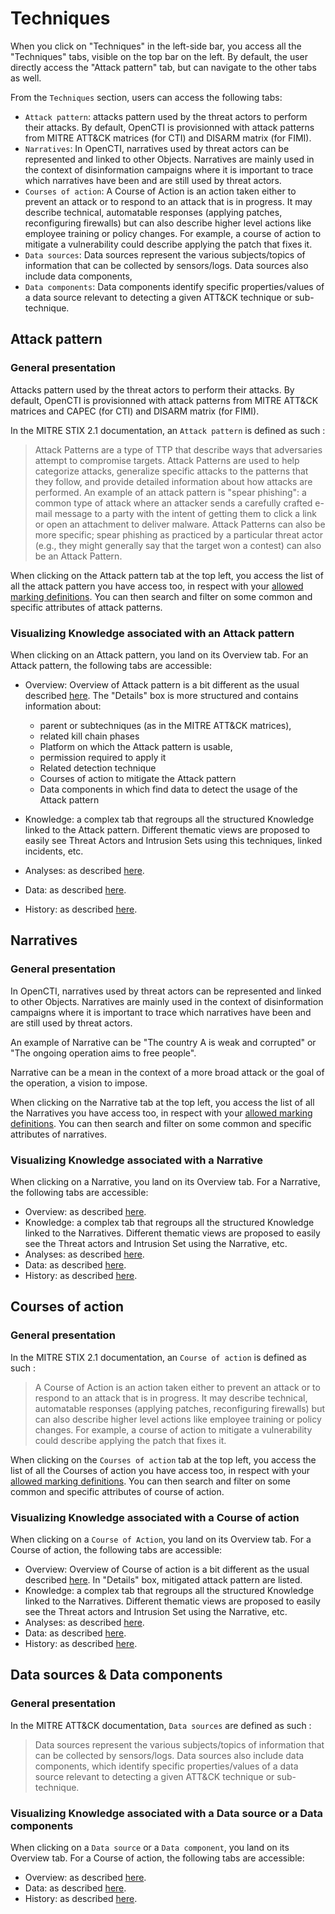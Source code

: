 # Techniques

When you click on "Techniques" in the left-side bar, you access all the "Techniques" tabs, visible on the top bar on the left. By default, the user directly access the "Attack pattern" tab, but can navigate to the other tabs as well.

From the `Techniques` section, users can access the following tabs:

- `Attack pattern`: attacks pattern used by the threat actors to perform their attacks. By default, OpenCTI is provisionned with attack patterns from MITRE ATT&CK matrices (for CTI) and DISARM matrix (for FIMI).
- `Narratives`: In OpenCTI, narratives used by threat actors can be represented and linked to other Objects. Narratives are mainly used in the context of disinformation campaigns where it is important to trace which narratives have been and are still used by threat actors.
- `Courses of action`: A Course of Action is an action taken either to prevent an attack or to respond to an attack that is in progress. It may describe technical, automatable responses (applying patches, reconfiguring firewalls) but can also describe higher level actions like employee training or policy changes. For example, a course of action to mitigate a vulnerability could describe applying the patch that fixes it.
- `Data sources`: Data sources represent the various subjects/topics of information that can be collected by sensors/logs. Data sources also include data components, 
- `Data components`: Data components identify specific properties/values of a data source relevant to detecting a given ATT&CK technique or sub-technique.

## Attack pattern

### General presentation

Attacks pattern used by the threat actors to perform their attacks. By default, OpenCTI is provisionned with attack patterns from MITRE ATT&CK matrices and CAPEC (for CTI) and DISARM matrix (for FIMI).

In the MITRE STIX 2.1 documentation, an `Attack pattern` is defined as such :

> Attack Patterns are a type of TTP that describe ways that adversaries attempt to compromise targets. Attack Patterns are used to help categorize attacks, generalize specific attacks to the patterns that they follow, and provide detailed information about how attacks are performed. An example of an attack pattern is "spear phishing": a common type of attack where an attacker sends a carefully crafted e-mail message to a party with the intent of getting them to click a link or open an attachment to deliver malware. Attack Patterns can also be more specific; spear phishing as practiced by a particular threat actor (e.g., they might generally say that the target won a contest) can also be an Attack Pattern.

When clicking on the Attack pattern tab at the top left, you access the list of all the attack pattern you have access too, in respect with your [allowed marking definitions](../administration/users.md). You can then search and filter on some common and specific attributes of attack patterns.

### Visualizing Knowledge associated with an Attack pattern

When clicking on an Attack pattern, you land on its Overview tab. For an Attack pattern, the following tabs are accessible:

- Overview: Overview of Attack pattern is a bit different as the usual described [here](overview.md). The "Details" box is more structured and contains information about:

   - parent or subtechniques (as in the MITRE ATT&CK matrices), 
   - related kill chain phases
   - Platform on which the Attack pattern is usable,
   - permission required to apply it
   - Related detection technique
   - Courses of action to mitigate the Attack pattern
   - Data components in which find data to detect the usage of the Attack pattern
- Knowledge: a complex tab that regroups all the structured Knowledge linked to the Attack pattern. Different thematic views are proposed to easily see Threat Actors and Intrusion Sets using this techniques, linked incidents, etc.
- Analyses: as described [here](overview.md).
- Data: as described [here](overview.md).
- History: as described [here](overview.md).

## Narratives

### General presentation

In OpenCTI, narratives used by threat actors can be represented and linked to other Objects. Narratives are mainly used in the context of disinformation campaigns where it is important to trace which narratives have been and are still used by threat actors.

An example of Narrative can be "The country A is weak and corrupted" or "The ongoing operation aims to free people". 

Narrative can be a mean in the context of a more broad attack or the goal of the operation, a vision to impose.

When clicking on the Narrative tab at the top left, you access the list of all the Narratives you have access too, in respect with your [allowed marking definitions](../administration/users.md). You can then search and filter on some common and specific attributes of narratives.

### Visualizing Knowledge associated with a Narrative

When clicking on a Narrative, you land on its Overview tab. For a Narrative, the following tabs are accessible:

- Overview: as described [here](overview.md).
- Knowledge: a complex tab that regroups all the structured Knowledge linked to the Narratives. Different thematic views are proposed to easily see the Threat actors and Intrusion Set using the Narrative, etc. 
- Analyses: as described [here](overview.md).
- Data: as described [here](overview.md).
- History: as described [here](overview.md).

## Courses of action

### General presentation

In the MITRE STIX 2.1 documentation, an `Course of action` is defined as such :

> A Course of Action is an action taken either to prevent an attack or to respond to an attack that is in progress. It may describe technical, automatable responses (applying patches, reconfiguring firewalls) but can also describe higher level actions like employee training or policy changes. For example, a course of action to mitigate a vulnerability could describe applying the patch that fixes it.

When clicking on the `Courses of action` tab at the top left, you access the list of all the Courses of action you have access too, in respect with your [allowed marking definitions](../administration/users.md). You can then search and filter on some common and specific attributes of course of action.

### Visualizing Knowledge associated with a Course of action

When clicking on a `Course of Action`, you land on its Overview tab. For a Course of action, the following tabs are accessible:

- Overview: Overview of Course of action is a bit different as the usual described [here](overview.md). In "Details" box, mitigated attack pattern are listed.
- Knowledge: a complex tab that regroups all the structured Knowledge linked to the Narratives. Different thematic views are proposed to easily see the Threat actors and Intrusion Set using the Narrative, etc. 
- Analyses: as described [here](overview.md).
- Data: as described [here](overview.md).
- History: as described [here](overview.md).

## Data sources & Data components

### General presentation

In the MITRE ATT&CK documentation, `Data sources` are defined as such :

> Data sources represent the various subjects/topics of information that can be collected by sensors/logs. Data sources also include data components, which identify specific properties/values of a data source relevant to detecting a given ATT&CK technique or sub-technique.

### Visualizing Knowledge associated with a Data source or a Data components

When clicking on a `Data source` or a `Data component`, you land on its Overview tab. For a Course of action, the following tabs are accessible:

- Overview: as described [here](overview.md).
- Data: as described [here](overview.md).
- History: as described [here](overview.md).
